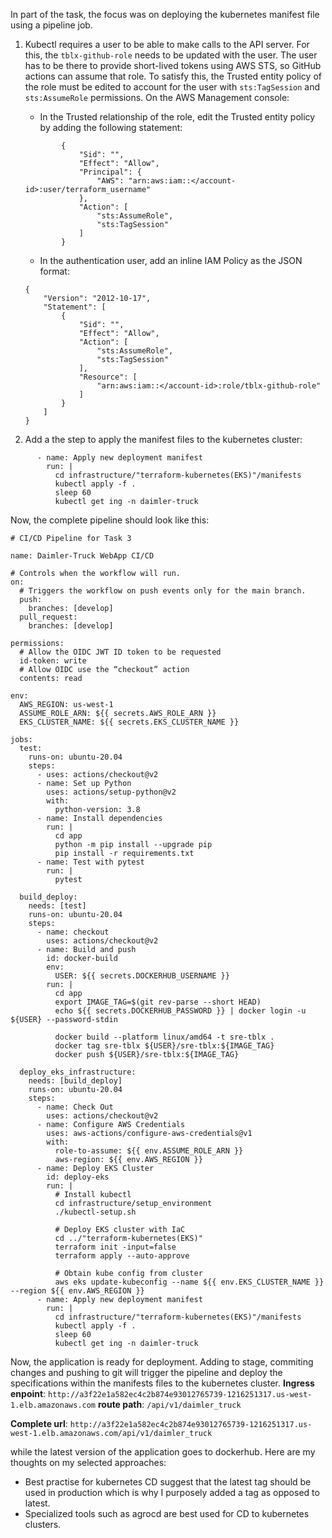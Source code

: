 In part of the task, the focus was on deploying the kubernetes manifest file using a pipeline job.

1. Kubectl requires a user to be able to make calls to the API server. For this, the `tblx-github-role` needs to be updated with the user. The user has to be there to provide short-lived tokens using AWS STS, so GitHub actions can assume that role. To satisfy this, the Trusted entity policy of the role must be edited to account for the user with `sts:TagSession` and `sts:AssumeRole` permissions. 
On the AWS Management console:
    - In the Trusted relationship of the role, edit the Trusted entity policy by adding the following statement:
    ```
            {
                "Sid": "",
                "Effect": "Allow",
                "Principal": {
                    "AWS": "arn:aws:iam::</account-id>:user/terraform_username"
                },
                "Action": [
                    "sts:AssumeRole",
                    "sts:TagSession"
                ]
            }
    ```
    - In the authentication user, add an inline IAM Policy as the JSON format:
    ```
    {
        "Version": "2012-10-17",
        "Statement": [
            {
                "Sid": "",
                "Effect": "Allow",
                "Action": [
                    "sts:AssumeRole",
                    "sts:TagSession"
                ],
                "Resource": [
                    "arn:aws:iam::</account-id>:role/tblx-github-role"
                ]
            }
        ]
    }
    ```

2. Add a the step to apply the manifest files to the kubernetes cluster:
```
      - name: Apply new deployment manifest
        run: |
          cd infrastructure/"terraform-kubernetes(EKS)"/manifests
          kubectl apply -f .
          sleep 60
          kubectl get ing -n daimler-truck
```

Now, the complete pipeline should look like this:
```
# CI/CD Pipeline for Task 3

name: Daimler-Truck WebApp CI/CD

# Controls when the workflow will run.
on:
  # Triggers the workflow on push events only for the main branch.
  push:
    branches: [develop]
  pull_request:
    branches: [develop]

permissions:
  # Allow the OIDC JWT ID token to be requested
  id-token: write
  # Allow OIDC use the “checkout” action
  contents: read

env:
  AWS_REGION: us-west-1
  ASSUME_ROLE_ARN: ${{ secrets.AWS_ROLE_ARN }}
  EKS_CLUSTER_NAME: ${{ secrets.EKS_CLUSTER_NAME }}

jobs:
  test:
    runs-on: ubuntu-20.04
    steps:
      - uses: actions/checkout@v2
      - name: Set up Python
        uses: actions/setup-python@v2
        with:
          python-version: 3.8
      - name: Install dependencies
        run: |
          cd app
          python -m pip install --upgrade pip
          pip install -r requirements.txt
      - name: Test with pytest
        run: |
          pytest

  build_deploy:
    needs: [test]
    runs-on: ubuntu-20.04
    steps:
      - name: checkout
        uses: actions/checkout@v2
      - name: Build and push
        id: docker-build
        env:
          USER: ${{ secrets.DOCKERHUB_USERNAME }}
        run: |
          cd app
          export IMAGE_TAG=$(git rev-parse --short HEAD)
          echo ${{ secrets.DOCKERHUB_PASSWORD }} | docker login -u ${USER} --password-stdin

          docker build --platform linux/amd64 -t sre-tblx .
          docker tag sre-tblx ${USER}/sre-tblx:${IMAGE_TAG}
          docker push ${USER}/sre-tblx:${IMAGE_TAG}

  deploy_eks_infrastructure:
    needs: [build_deploy]
    runs-on: ubuntu-20.04
    steps:
      - name: Check Out
        uses: actions/checkout@v2
      - name: Configure AWS Credentials
        uses: aws-actions/configure-aws-credentials@v1
        with:
          role-to-assume: ${{ env.ASSUME_ROLE_ARN }}
          aws-region: ${{ env.AWS_REGION }}
      - name: Deploy EKS Cluster
        id: deploy-eks
        run: |
          # Install kubectl
          cd infrastructure/setup_environment
          ./kubectl-setup.sh

          # Deploy EKS cluster with IaC
          cd ../"terraform-kubernetes(EKS)"
          terraform init -input=false
          terraform apply --auto-approve

          # Obtain kube config from cluster
          aws eks update-kubeconfig --name ${{ env.EKS_CLUSTER_NAME }} --region ${{ env.AWS_REGION }}
      - name: Apply new deployment manifest
        run: |
          cd infrastructure/"terraform-kubernetes(EKS)"/manifests
          kubectl apply -f .
          sleep 60
          kubectl get ing -n daimler-truck

```

Now, the application is ready for deployment. Adding to stage, commiting changes and pushing to git will trigger the pipeline and deploy the specifications within the manifests files to the kubernetes cluster.
**Ingress enpoint**: `http://a3f22e1a582ec4c2b874e93012765739-1216251317.us-west-1.elb.amazonaws.com`
**route path**: `/api/v1/daimler_truck`

**Complete url**: `http://a3f22e1a582ec4c2b874e93012765739-1216251317.us-west-1.elb.amazonaws.com/api/v1/daimler_truck`

while the latest version of the application goes to dockerhub. Here are my thoughts on my selected approaches:
- Best practise for kubernetes CD suggest that the latest tag should be used in production which is why I purposely added a tag as opposed to latest.
- Specialized tools such as agrocd are best used for CD to kubernetes clusters.